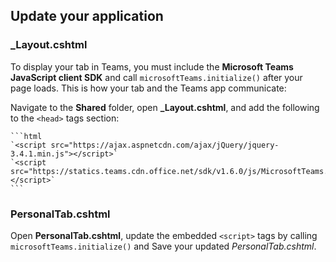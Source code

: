## Update your application

### _Layout.cshtml

To display your tab in Teams, you must include the **Microsoft Teams JavaScript client SDK** and call `microsoftTeams.initialize()` after your page loads. This is how your tab and the Teams app communicate:

Navigate to the **Shared** folder, open **_Layout.cshtml**, and add the following to the `<head>` tags section:

    ```html
    `<script src="https://ajax.aspnetcdn.com/ajax/jQuery/jquery-3.4.1.min.js"></script>`
    `<script src="https://statics.teams.cdn.office.net/sdk/v1.6.0/js/MicrosoftTeams.min.js"></script>`
    ```

### PersonalTab.cshtml

Open **PersonalTab.cshtml**, update the embedded `<script>` tags by calling `microsoftTeams.initialize()` and Save your updated *PersonalTab.cshtml*.